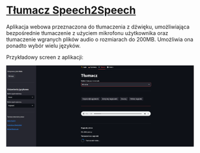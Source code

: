 # [Tłumacz Speech2Speech](https://huggingface.co/spaces/AKapich/AudioTranslator)
Aplikacja webowa przeznaczona do tłumaczenia z dźwięku, umożliwiająca bezpośrednie tłumaczenie z użyciem mikrofonu użytkownika oraz tłumaczenie wgranych plików audio o rozmiarach do 200MB.
Umożliwia ona ponadto wybór wielu języków.

Przykładowy screen z aplikacji:

![](https://github.com/AKapich/StreamlitTranslator/blob/main/screen.png)
